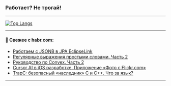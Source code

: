 ### Работает? Не трогай!

---
<!--
#### 🛠️ Technical stack:

![Java](https://img.shields.io/badge/Java-informational?logo=Oracle&style=flat&logoColor=white&color=FF4500)
![Kotlin](https://img.shields.io/badge/Kotlin-informational?logo=Kotlin&style=flat&logoColor=white&color=774D97)
![TS](https://img.shields.io/badge/TypeScript-informational?logo=typeScript&style=flat&logoColor=black&color=017acc)
![Python](https://img.shields.io/badge/Python-informational?logo=Python&style=flat&logoColor=black&color=ffdd54) <br>
![Spring](https://img.shields.io/badge/Spring-informational?logo=Spring&style=flat&logoColor=white&color=6DB33F) 
![SpringBoot](https://img.shields.io/badge/SpringBoot-informational?logo=SpringBoot&style=flat&logoColor=white&color=6DB33F)
![Nest](https://img.shields.io/badge/NestJS-informational?logo=NestJS&style=flat&logoColor=white&color=E0234E) 
![NodeJS](https://img.shields.io/badge/NodeJS-informational?logo=node.js&style=flat&logoColor=white&color=70A760)<br>
![PostgreSQL](https://img.shields.io/badge/PostgreSQL-informational?logo=PostgreSQL&style=flat&logoColor=white&color=DAA520)
![MongoDB](https://img.shields.io/badge/MongoDB-informational?logo=MongoDB&style=flat&logoColor=white&color=870000)
![Apache](https://img.shields.io/badge/Apache-informational?logo=apache&style=flat&logoColor=white&color=f74e28)

___ 
-->

<!--- #### 🛠️ : --->

[![Top Langs](https://github-readme-stats-82jvfl3w3-advtsettinggmailcoms-projects.vercel.app/api/top-langs/?username=zloylis&langs_count=10&hide_title=true&title_color=e6edf3&size_weight=0.5&count_weight=0.5&layout=compact&hide_progress=true&hide_border=true&theme=dracula)](https://github.com/zloylis)

<!---


####  :octocat:&nbsp;&nbsp; Статистика:

![GitHub stats](https://github-readme-stats-u2qms2cxw-advtsettinggmailcoms-projects.vercel.app/api?username=zloylis&show_icons=true&hide_border=true&theme=dracula&title_color=e6edf3&include_all_commits=true&count_private=true&hide_rank=false&hide_title=true&rank_icon=github)
-->
---

#### 💬 Свежее с habr.com:

<!-- BLOG-POST-LIST:START -->
- [Работаем с JSONB в JPA EclipseLink](https://habr.com/ru/companies/haulmont/articles/863702/?utm_source=habrahabr&utm_medium=rss&utm_campaign=863702)
- [Регулярные выражения простыми словами. Часть 2](https://habr.com/ru/companies/selectel/articles/863670/?utm_source=habrahabr&utm_medium=rss&utm_campaign=863670)
- [Руководство по Convex. Часть 2](https://habr.com/ru/companies/timeweb/articles/851244/?utm_source=habrahabr&utm_medium=rss&utm_campaign=851244)
- [Cursor AI в iOS разработке. Приложение «Фото с Flickr.com»](https://habr.com/ru/articles/863314/?utm_source=habrahabr&utm_medium=rss&utm_campaign=863314)
- [TrapC: безопасный «наследник» C и C++. Что за язык?](https://habr.com/ru/companies/ru_mts/articles/863554/?utm_source=habrahabr&utm_medium=rss&utm_campaign=863554)
<!-- BLOG-POST-LIST:END -->

---

